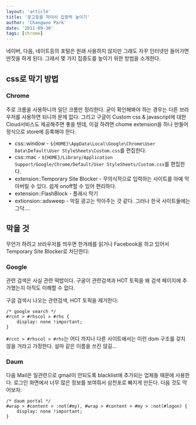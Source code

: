 ```yaml
---
layout: 'article'
title: '광고등을 막아서 집중력 높이기'
author: 'Changwoo Park'
date: '2011-09-30'
tags: [chrome]
---
```


네이버, 다음, 네이트등의 포털은 원래 사용하지 않지만 그래도 자꾸 인터넷만 들어가면 딴짓을 하게 된다. 그래서 몇 가지 집중도를 높이기 위한 방법을 소개한다.

## css로 막기 방법

### Chrome

주로 크롬을 사용하니까 일단 크롬만 정리한다. 굳이 확인해봐야 하는 경우는 다른 브라우저를 사용하면 되니까 문제 없다. 그리고 구글이 Custom css & javascript에 대한 Cloud서비스도 제공해주면 좋을 텐데, 이걸 하려면 chome extension을 하나 만들어 정식으로 store에 등록해야 한다.

 * css::window - `${HOME}\AppData\Local\Google\Chrome\User Data\Default\User StyleSheets\Custom.css`를 편집한다.
 * css::mac - `${HOME}/Library/Application Support/Google/Chrome/Default/User StyleSheets/Custom.css`를 편집한다.
 * extension::Temporary Site Blocker - 무의식적으로 입력하는 사이트를 아예 막아버릴 수 있다. 쉽게 onoff할 수 있어 편리하다.
 * extension::FlashBlock - 플래시 막기
 * extionsion::adsweep - 악질 광고는 막아주는 것 같다. 그러나 한국 사이트들에는 그닥....

## 막을 것

무언가 하려고 브라우저를 띄우면 한겨례를 읽거나 Facebook을 하고 있어서 Temporary Site Blocker로 차단한다:

### Google

관련 검색은 사실 관련 떡밥이다. 구굴이 관련검색과 HOT 토픽을 왜 검색 페이지에 추가했는지 아직도 이해할 수 없다. 

구글 검색시 나오는 관련검색, HOT 토픽을 제거한다:

    /* google search */
    #rcnt > #rhscol > #rhs { 
        display: none !important;
    }

`#rcnt > #rhscol > #rhs`는 어디 까지나 다른 사이트에서는 이런 dom 구조를 갖지 않을 거라고 가정한다. 설마 같은 이름을 쓰진 않길...

### Daum

다음 Mail은 일관련으로 gmail이 안되도록 blacklist에 추가되는 업체들 때문에 사용한다. 로그인 화면에서 너무 많은 정보를 보여줘서 삼천포로 빠지게 만든다. 다음 것도 막어보자:

    /* daum portal */
    #wrap > #content > :not(#my), #wrap > #content > #my > :not(#logon) { 
        display: none !important;
    }

